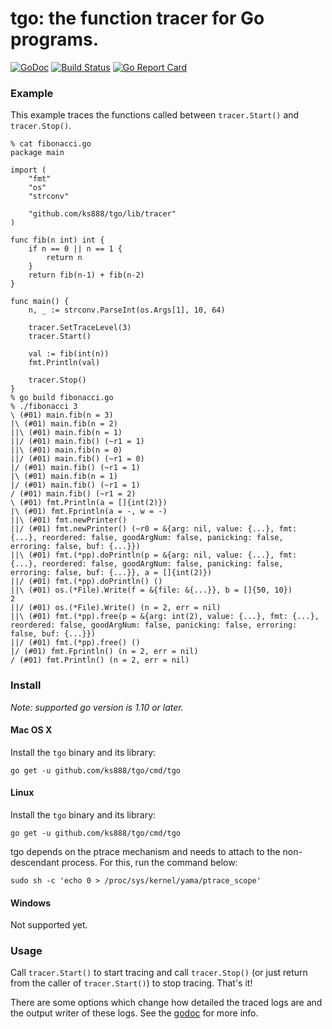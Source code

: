 # tgo: the function tracer for Go programs.

[![GoDoc](https://godoc.org/github.com/ks888/tgo?status.svg)](https://godoc.org/github.com/ks888/tgo/lib/tracer)
[![Build Status](https://travis-ci.com/ks888/tgo.svg?branch=master)](https://travis-ci.com/ks888/tgo)
[![Go Report Card](https://goreportcard.com/badge/github.com/ks888/tgo)](https://goreportcard.com/report/github.com/ks888/tgo)

### Example

This example traces the functions called between `tracer.Start()` and `tracer.Stop()`.

```golang
% cat fibonacci.go
package main

import (
	"fmt"
	"os"
	"strconv"

	"github.com/ks888/tgo/lib/tracer"
)

func fib(n int) int {
	if n == 0 || n == 1 {
		return n
	}
	return fib(n-1) + fib(n-2)
}

func main() {
	n, _ := strconv.ParseInt(os.Args[1], 10, 64)

	tracer.SetTraceLevel(3)
	tracer.Start()

	val := fib(int(n))
	fmt.Println(val)

	tracer.Stop()
}
% go build fibonacci.go
% ./fibonacci 3
\ (#01) main.fib(n = 3)
|\ (#01) main.fib(n = 2)
||\ (#01) main.fib(n = 1)
||/ (#01) main.fib() (~r1 = 1)
||\ (#01) main.fib(n = 0)
||/ (#01) main.fib() (~r1 = 0)
|/ (#01) main.fib() (~r1 = 1)
|\ (#01) main.fib(n = 1)
|/ (#01) main.fib() (~r1 = 1)
/ (#01) main.fib() (~r1 = 2)
\ (#01) fmt.Println(a = []{int(2)})
|\ (#01) fmt.Fprintln(a = -, w = -)
||\ (#01) fmt.newPrinter()
||/ (#01) fmt.newPrinter() (~r0 = &{arg: nil, value: {...}, fmt: {...}, reordered: false, goodArgNum: false, panicking: false, erroring: false, buf: {...}})
||\ (#01) fmt.(*pp).doPrintln(p = &{arg: nil, value: {...}, fmt: {...}, reordered: false, goodArgNum: false, panicking: false, erroring: false, buf: {...}}, a = []{int(2)})
||/ (#01) fmt.(*pp).doPrintln() ()
||\ (#01) os.(*File).Write(f = &{file: &{...}}, b = []{50, 10})
2
||/ (#01) os.(*File).Write() (n = 2, err = nil)
||\ (#01) fmt.(*pp).free(p = &{arg: int(2), value: {...}, fmt: {...}, reordered: false, goodArgNum: false, panicking: false, erroring: false, buf: {...}})
||/ (#01) fmt.(*pp).free() ()
|/ (#01) fmt.Fprintln() (n = 2, err = nil)
/ (#01) fmt.Println() (n = 2, err = nil)
```

### Install

*Note: supported go version is 1.10 or later.*

#### Mac OS X

Install the `tgo` binary and its library:

```
go get -u github.com/ks888/tgo/cmd/tgo
```

#### Linux

Install the `tgo` binary and its library:

```
go get -u github.com/ks888/tgo/cmd/tgo
```

tgo depends on the ptrace mechanism and needs to attach to the non-descendant process. For this, run the command below:

```
sudo sh -c 'echo 0 > /proc/sys/kernel/yama/ptrace_scope'
```

#### Windows

Not supported yet.

### Usage

Call `tracer.Start()` to start tracing and call `tracer.Stop()` (or just return from the caller of `tracer.Start()`) to stop tracing. That's it!

There are some options which change how detailed the traced logs are and the output writer of these logs. See the [godoc](https://godoc.org/github.com/ks888/tgo/lib/tracer) for more info.
